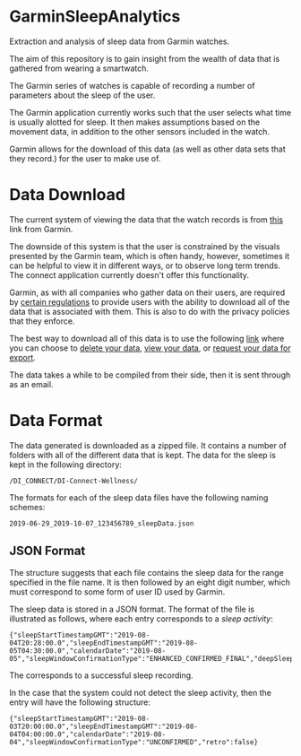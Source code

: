 # GarminSleepAnalytics
Extraction and analysis of sleep data from Garmin watches.


The aim of this repository is to gain insight from the wealth of data that is gathered from wearing a smartwatch.

The Garmin series of watches is capable of recording a number of parameters about the sleep of the user.

The Garmin application currently works such that the user selects what time is usually alotted for sleep. It then makes assumptions based on the movement data, in addition to the other sensors included in the watch.

Garmin allows for the download of this data (as well as other data sets that they record.) for the user to make use of.

# Data Download

The current system of viewing the data that the watch records is from [this](https://connect.garmin.com/modern/) link from Garmin.

The downside of this system is that the user is constrained by the visuals presented by the Garmin team, which is often handy, however, sometimes it can be helpful to view it in different ways, or to observe long term trends. The connect application currently doesn't offer this functionality.

Garmin, as with all companies who gather data on their users, are required by [certain regulations](https://www.garmin.com/en-US/account/datamanagement/) to provide users with the ability to download all of the data that is associated with them. This is also to do with the privacy policies that they enforce.

The best way to download all of this data is to use the following [link](https://www.garmin.com/en-US/account/datamanagement/exportdata/) where you can choose to [delete your data](https://www.garmin.com/en-US/account/datamanagement/deletedata/), [view your data](https://www.garmin.com/en-US/account/datamanagement/viewdata/), or [request your data for export](https://www.garmin.com/en-US/account/datamanagement/exportdata/).

The data takes a while to be compiled from their side, then it is sent through as an email.

# Data Format


The data generated is downloaded as a zipped file. It contains a number of folders with all of the different data that is kept.
The data for the sleep is kept in the following directory:

```
/DI_CONNECT/DI-Connect-Wellness/
```

The formats for each of the sleep data files have the following naming schemes:

```
2019-06-29_2019-10-07_123456789_sleepData.json
```

## JSON Format

The structure suggests that each file contains the sleep data for the range specified in the file name. It is then followed by an eight digit number, which must correspond to some form of user ID used by Garmin.


The sleep data is stored in a JSON format. The format of the file is illustrated as follows, where each entry corresponds to a _sleep activity_:

```
{"sleepStartTimestampGMT":"2019-08-04T20:28:00.0","sleepEndTimestampGMT":"2019-08-05T04:30:00.0","calendarDate":"2019-08-05","sleepWindowConfirmationType":"ENHANCED_CONFIRMED_FINAL","deepSleepSeconds":600,"lightSleepSeconds":19440,"remSleepSeconds":8460,"awakeSleepSeconds":420,"unmeasurableSeconds":0,"retro":false}
```

The corresponds to a successful sleep recording.

In the case that the system could not detect the sleep activity, then the entry will have the following structure:

```
{"sleepStartTimestampGMT":"2019-08-03T20:00:00.0","sleepEndTimestampGMT":"2019-08-04T04:00:00.0","calendarDate":"2019-08-04","sleepWindowConfirmationType":"UNCONFIRMED","retro":false}
```



















